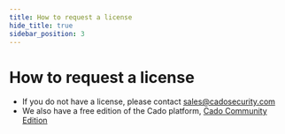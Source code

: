 ```yaml
---
title: How to request a license
hide_title: true
sidebar_position: 3
---
```


# How to request a license

- If you do not have a license, please contact sales@cadosecurity.com
- We also have a free edition of the Cado platform, [Cado Community Edition](community-edition/community-intro)